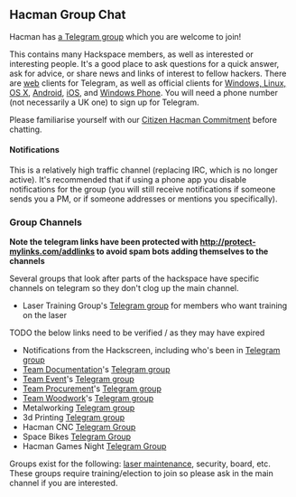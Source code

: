 Hacman Group Chat
-----------------

Hacman has [a Telegram group](https://t.me/HACManchester) which you are
welcome to join!

This contains many Hackspace members, as well as interested or
interesting people. It's a good place to ask questions for a quick
answer, ask for advice, or share news and links of interest to fellow
hackers. There are [web](https://telegram.org/dl/webogram) clients for
Telegram, as well as official clients for [Windows, Linux, OS
X](https://desktop.telegram.org/),
[Android](https://telegram.org/dl/android),
[iOS](https://telegram.org/dl/ios), and [Windows
Phone](https://telegram.org/dl/wp). You will need a phone number (not
necessarily a UK one) to sign up for Telegram.

Please familiarise yourself with our [Citizen Hacman
Commitment](https://list.hacman.org.uk/t/citizen-hacman-a-revised-membership-agreement-and-hackspace-rules-final/2609)
before chatting.

#### Notifications

This is a relatively high traffic channel (replacing IRC, which is no
longer active). It's recommended that if using a phone app you disable
notifications for the group (you will still receive notifications if
someone sends you a PM, or if someone addresses or mentions you
specifically).

### Group Channels

**Note the telegram links have been protected with
<http://protect-mylinks.com/addlinks> to avoid spam bots adding
themselves to the channels**

Several groups that look after parts of the hackspace have specific
channels on telegram so they don't clog up the main channel.

-   Laser Training Group's [Telegram
    group](https://protect-mylinks.com/decrypt?i=0dd977c94a88303) for
    members who want training on the laser

TODO the below links need to be verified / as they may have expired

-   Notifications from the Hackscreen, including who's been in [Telegram
    group](http://protect-mylinks.com/decrypt?i=4d895fd15415716)
-   [Team Documentation](Team_Documentation "wikilink")'s [Telegram
    group](http://protect-mylinks.com/decrypt?i=a29f3d3d5515717)
-   [Team Event](Team_Events "wikilink")'s [Telegram
    group](http://protect-mylinks.com/decrypt?i=1f8918fada15718)
-   [Team Procurement](Team_Procurement "wikilink")'s [Telegram
    group](http://protect-mylinks.com/decrypt?i=1284385e6415719)
-   [Team Woodwork](Team_Woodwork "wikilink")'s [Telegram
    group](http://protect-mylinks.com/decrypt?i=d354121e2215720)
-   Metalworking [Telegram
    group](http://protect-mylinks.com/decrypt?i=350e6645b015721)
-   3d Printing [Telegram
    group](http://protect-mylinks.com/decrypt?i=176ffd06e716387)
-   Hacman CNC [Telegram
    Group](http://protect-mylinks.com/decrypt?i=c3bdd506c915725)
-   Space Bikes [Telegram
    Group](http://protect-mylinks.com/decrypt?i=389d7aa9e515726)
-   Hacman Games Night [Telegram
    Group](https://protect-mylinks.com/decrypt?i=62455a049917771)

Groups exist for the following: [laser
maintenance](Team_Laser "wikilink"), security, board, etc. These groups
require training/election to join so please ask in the main channel if
you are interested.
